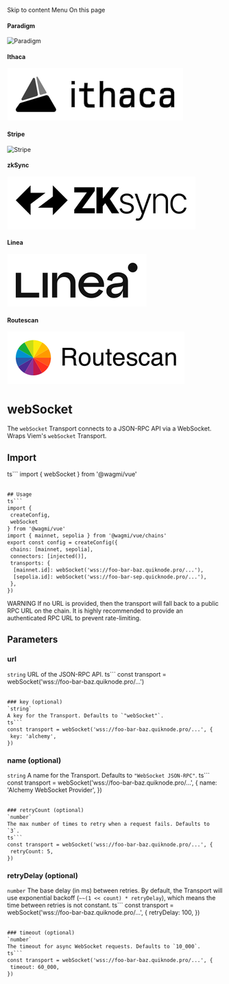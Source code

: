 Skip to content 
Menu
On this page
#### Paradigm
![Paradigm](https://raw.githubusercontent.com/wevm/.github/main/content/sponsors/paradigm-light.svg)
#### Ithaca
![Ithaca](https://raw.githubusercontent.com/wevm/.github/main/content/sponsors/ithaca-light.svg)
#### Stripe
![Stripe](https://raw.githubusercontent.com/wevm/.github/main/content/sponsors/stripe-light.svg)
#### zkSync
![zkSync](https://raw.githubusercontent.com/wevm/.github/main/content/sponsors/zksync-light.svg)
#### Linea
![Linea](https://raw.githubusercontent.com/wevm/.github/main/content/sponsors/linea-light.svg)
#### Routescan
![Routescan](https://raw.githubusercontent.com/wevm/.github/main/content/sponsors/routescan-light.svg)
# webSocket ​
The `webSocket` Transport connects to a JSON-RPC API via a WebSocket. Wraps Viem's `webSocket` Transport.
## Import ​
ts```
import { webSocket } from '@wagmi/vue'
```

## Usage ​
ts```
import {
 createConfig,
 webSocket
} from '@wagmi/vue'
import { mainnet, sepolia } from '@wagmi/vue/chains'
export const config = createConfig({
 chains: [mainnet, sepolia],
 connectors: [injected()],
 transports: {
  [mainnet.id]: webSocket('wss://foo-bar-baz.quiknode.pro/...'), 
  [sepolia.id]: webSocket('wss://foo-bar-sep.quicknode.pro/...'), 
 },
})
```

WARNING
If no URL is provided, then the transport will fall back to a public RPC URL on the chain. It is highly recommended to provide an authenticated RPC URL to prevent rate-limiting.
## Parameters ​
### url ​
`string`
URL of the JSON-RPC API.
ts```
const transport = webSocket('wss://foo-bar-baz.quiknode.pro/...')
```

### key (optional) ​
`string`
A key for the Transport. Defaults to `"webSocket"`.
ts```
const transport = webSocket('wss://foo-bar-baz.quiknode.pro/...', { 
 key: 'alchemy', 
})
```

### name (optional) ​
`string`
A name for the Transport. Defaults to `"WebSocket JSON-RPC"`.
ts```
const transport = webSocket('wss://foo-bar-baz.quiknode.pro/...', { 
 name: 'Alchemy WebSocket Provider', 
})
```

### retryCount (optional) ​
`number`
The max number of times to retry when a request fails. Defaults to `3`.
ts```
const transport = webSocket('wss://foo-bar-baz.quiknode.pro/...', {
 retryCount: 5, 
})
```

### retryDelay (optional) ​
`number`
The base delay (in ms) between retries. By default, the Transport will use exponential backoff (`~~(1 << count) * retryDelay`), which means the time between retries is not constant.
ts```
const transport = webSocket('wss://foo-bar-baz.quiknode.pro/...', {
 retryDelay: 100, 
})
```

### timeout (optional) ​
`number`
The timeout for async WebSocket requests. Defaults to `10_000`.
ts```
const transport = webSocket('wss://foo-bar-baz.quiknode.pro/...', {
 timeout: 60_000, 
})
```

